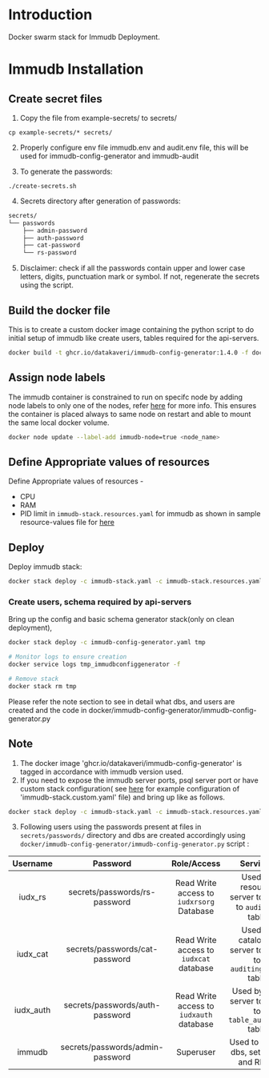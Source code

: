 # Introduction
Docker swarm stack for Immudb Deployment.

# Immudb Installation
## Create secret files
1. Copy the file from example-secrets/ to secrets/
```console
cp example-secrets/* secrets/
```
2. Properly configure env file immudb.env and audit.env file, this will be used for immudb-config-generator and immudb-audit

3. To generate the passwords:

```console
./create-secrets.sh
```
4. Secrets directory after generation of passwords:
```sh
secrets/
└── passwords
    ├── admin-password
    ├── auth-password
    ├── cat-password
    └── rs-password
```
5. Disclaimer: check if all the passwords  contain upper and lower case letters, digits, punctuation mark or symbol. If not, regenerate the secrets using the script.

## Build the docker file
This is to create a custom docker image containing the python script to do initial setup of immudb like create users, tables required for the api-servers.
```sh
docker build -t ghcr.io/datakaveri/immudb-config-generator:1.4.0 -f docker/immudb-config-generator/Dockerfile docker/immudb-config-generator 
```

## Assign node labels
 The immudb container is constrained to run on specifc node by adding node labels to only one of the nodes, refer [here](https://docs.docker.com/engine/swarm/services/#placement-constraints) for more info. This ensures the container is placed always to same node on restart and able to mount the same local docker volume.
```sh
docker node update --label-add immudb-node=true <node_name>
```
## Define Appropriate values of resources

Define Appropriate values of resources -
- CPU 
- RAM 
- PID limit 
in `immudb-stack.resources.yaml`  for immudb as shown in sample resource-values file for [here](immudb-stack.resources.yaml)

## Deploy
Deploy immudb stack:
```sh
docker stack deploy -c immudb-stack.yaml -c immudb-stack.resources.yaml immudb
```
### Create users, schema required by api-servers 
Bring up the config and basic schema generator stack(only on clean deployment),
```sh
docker stack deploy -c immudb-config-generator.yaml tmp 

# Monitor logs to ensure creation
docker service logs tmp_immudbconfiggenerator -f

# Remove stack
docker stack rm tmp 
```
Please refer the note section to see in detail what dbs, and users are created and the code in docker/immudb-config-generator/immudb-config-generator.py

## Note
1.  The docker image 'ghcr.io/datakaveri/immudb-config-generator'  is tagged in accordance with immudb version used.
2. If you need to expose the immudb server ports, psql server port or have custom stack configuration( see [here](example-immudb-stack.custom.yaml) for example configuration of 'immudb-stack.custom.yaml' file)  and bring up like as follows.

```sh
docker stack deploy -c immudb-stack.yaml -c immudb-stack.resources.yaml -c immudb-stack.custom.yaml immudb
``` 
3.  Following users using the passwords present at files in ```secrets/passwords/``` directory and dbs are created accordingly using ``` docker/immudb-config-generator/immudb-config-generator.py``` script :

| Username           | Password                                    | Role/Access                         |  Services                     |
|:-------------------:|:------------------------------------------:| :---------------------------------: |:-----------------------------:|
| iudx_rs       | secrets/passwords/rs-password       | Read Write access to ```iudxrsorg``` Database   | Used by resource server  to audit to ```auditing``` table     |
| iudx_cat | secrets/passwords/cat-password |   Read Write access to ```iudxcat``` database                   | Used by catalogue server to audit to ```auditingtable``` table     |
| iudx_auth     |   secrets/passwords/auth-password   |   Read Write access to ```iudxauth``` database          | Used by auth server  to audit to ```table_auditing``` table        |
| immudb          | secrets/passwords/admin-password     |     Superuser                                            |  Used to create dbs, set users and RBAC  |
